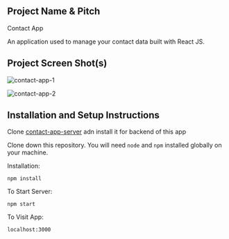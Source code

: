## Project Name & Pitch

Contact App

An application used to manage your contact data built with React JS.

## Project Screen Shot(s)

![contact-app-1](https://user-images.githubusercontent.com/64465185/231349800-3094e102-7ca1-453d-b611-929c88d13d90.png)

![contact-app-2](https://user-images.githubusercontent.com/64465185/231349846-c51911cb-b7b0-447a-8aab-869a872bab58.png)

## Installation and Setup Instructions

Clone [contact-app-server](https://github.com/mraf19/contact-app-server) adn install it for backend of this app

Clone down this repository. You will need `node` and `npm` installed globally on your machine.

Installation:

`npm install`

To Start Server:

`npm start`

To Visit App:

`localhost:3000`
